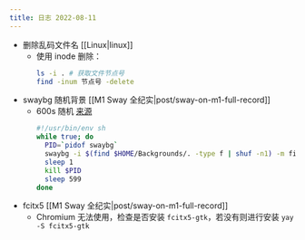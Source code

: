```yaml
---
title: 日志 2022-08-11
---
```


* 删除乱码文件名 [[Linux|linux]]
    * 使用 inode 删除：
      ```bash
      ls -i . # 获取文件节点号
      find -inum 节点号 -delete
      ```
* swaybg 随机背景 [[M1 Sway 全纪实|post/sway-on-m1-full-record]]
    * 600s 随机 [来源]()
      ```bash
      #!/usr/bin/env sh
      while true; do
        PID=`pidof swaybg`
        swaybg -i $(find $HOME/Backgrounds/. -type f | shuf -n1) -m fill &
        sleep 1
        kill $PID
        sleep 599
      done
      ```
* fcitx5 [[M1 Sway 全纪实|post/sway-on-m1-full-record]]
    * Chromium 无法使用，检查是否安装 `fcitx5-gtk`，若没有则进行安装 `yay -S
      fcitx5-gtk`

